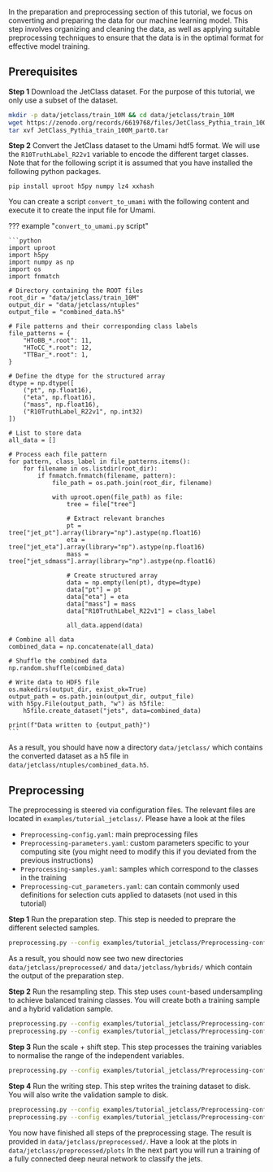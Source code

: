 In the preparation and preprocessing section of this tutorial, we focus on converting and preparing the data for our machine learning model. This step involves organizing and cleaning the data, as well as applying suitable preprocessing techniques to ensure that the data is in the optimal format for effective model training.

## Prerequisites

**Step 1** Download the JetClass dataset. For the purpose of this tutorial, we only use a subset of the dataset.

```bash
mkdir -p data/jetclass/train_10M && cd data/jetclass/train_10M
wget https://zenodo.org/records/6619768/files/JetClass_Pythia_train_100M_part0.tar
tar xvf JetClass_Pythia_train_100M_part0.tar
```


**Step 2** Convert the JetClass dataset to the Umami hdf5 format. We will use the `R10TruthLabel_R22v1` variable to encode the different target classes. Note that for the following script it is assumed that you have installed the following python packages.

```
pip install uproot h5py numpy lz4 xxhash
```

You can create a script `convert_to_umami` with the following content and execute it to create the input file for Umami.

??? example "`convert_to_umami.py` script"

    ```python
    import uproot
    import h5py
    import numpy as np
    import os
    import fnmatch

    # Directory containing the ROOT files
    root_dir = "data/jetclass/train_10M"
    output_dir = "data/jetclass/ntuples"
    output_file = "combined_data.h5"

    # File patterns and their corresponding class labels
    file_patterns = {
        "HToBB_*.root": 11,
        "HToCC_*.root": 12,
        "TTBar_*.root": 1,
    }

    # Define the dtype for the structured array
    dtype = np.dtype([
        ("pt", np.float16),
        ("eta", np.float16),
        ("mass", np.float16),
        ("R10TruthLabel_R22v1", np.int32)
    ])

    # List to store data
    all_data = []

    # Process each file pattern
    for pattern, class_label in file_patterns.items():
        for filename in os.listdir(root_dir):
            if fnmatch.fnmatch(filename, pattern):
                file_path = os.path.join(root_dir, filename)

                with uproot.open(file_path) as file:
                    tree = file["tree"]

                    # Extract relevant branches
                    pt = tree["jet_pt"].array(library="np").astype(np.float16)
                    eta = tree["jet_eta"].array(library="np").astype(np.float16)
                    mass = tree["jet_sdmass"].array(library="np").astype(np.float16)

                    # Create structured array
                    data = np.empty(len(pt), dtype=dtype)
                    data["pt"] = pt
                    data["eta"] = eta
                    data["mass"] = mass
                    data["R10TruthLabel_R22v1"] = class_label

                    all_data.append(data)

    # Combine all data
    combined_data = np.concatenate(all_data)

    # Shuffle the combined data
    np.random.shuffle(combined_data)

    # Write data to HDF5 file
    os.makedirs(output_dir, exist_ok=True)
    output_path = os.path.join(output_dir, output_file)
    with h5py.File(output_path, "w") as h5file:
        h5file.create_dataset("jets", data=combined_data)

    print(f"Data written to {output_path}")
    ```

As a result, you should have now a directory `data/jetclass/` which contains the converted dataset as a h5 file in `data/jetclass/ntuples/combined_data.h5`.


## Preprocessing

The preprocessing is steered via configuration files. The relevant files are located in `examples/tutorial_jetclass/`. Please have a look at the files

- `Preprocessing-config.yaml`: main preprocessing files
- `Preprocessing-parameters.yaml`: custom parameters specific to your computing site (you might need to modify this if you deviated from the previous instructions)
- `Preprocessing-samples.yaml`: samples which correspond to the classes in the training
- `Preprocessing-cut_parameters.yaml`: can contain commonly used definitions for selection cuts applied to datasets (not used in this tutorial)

**Step 1** Run the preparation step. This step is needed to preprare the different selected samples.

```bash
preprocessing.py --config examples/tutorial_jetclass/Preprocessing-config.yaml --prepare
```
As a result, you should now see two new directories `data/jetclass/preprocessed/` and `data/jetclass/hybrids/` which contain the output of the preparation step.

**Step 2** Run the resampling step. This step uses `count`-based undersampling to achieve balanced training classes. You will create both a training sample and a hybrid validation sample.

```bash
preprocessing.py --config examples/tutorial_jetclass/Preprocessing-config.yaml --resampling
preprocessing.py --config examples/tutorial_jetclass/Preprocessing-config.yaml --resampling --hybrid_validation
```

**Step 3** Run the scale + shift step. This step processes the training variables to normalise the range of the independent variables.

```bash
preprocessing.py --config examples/tutorial_jetclass/Preprocessing-config.yaml --scaling
```

**Step 4** Run the writing step. This step writes the training dataset to disk. You will also write the validation sample to disk.

```bash
preprocessing.py --config examples/tutorial_jetclass/Preprocessing-config.yaml --write
preprocessing.py --config examples/tutorial_jetclass/Preprocessing-config.yaml --write --hybrid_validation
```


You now have finished all steps of the preprocessing stage. The result is provided in `data/jetclass/preprocessed/`. Have a look at the plots in `data/jetclass/preprocessed/plots`
In the next part you will run a training of a fully connected deep neural network to classify the jets.